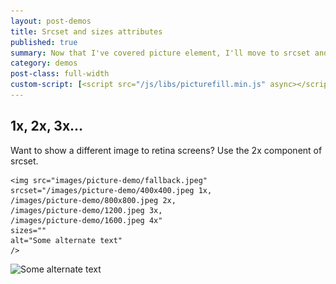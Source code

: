 ```yaml
---
layout: post-demos
title: Srcset and sizes attributes
published: true
summary: Now that I've covered picture element, I'll move to srcset and sizes attributes
category: demos
post-class: full-width
custom-script: [<script src="/js/libs/picturefill.min.js" async></script>]
---
```


## 1x, 2x, 3x...
Want to show a different image to retina screens?
Use the 2x component of srcset.

<pre><code>&lt;img src="images/picture-demo/fallback.jpeg"
srcset="/images/picture-demo/400x400.jpeg 1x,
/images/picture-demo/800x800.jpeg 2x,
/images/picture-demo/1200.jpeg 3x,
/images/picture-demo/1600.jpeg 4x"
sizes=""
alt="Some alternate text"
/&gt;</code></pre>


<img src="images/picture-demo/fallback.jpeg"
srcset="/images/picture-demo/400x400.jpeg 1x,
/images/picture-demo/800x800.jpeg 2x,
/images/picture-demo/1200.jpeg 3x,
/images/picture-demo/1600.jpeg 4x"
sizes=""
alt="Some alternate text"
/>
